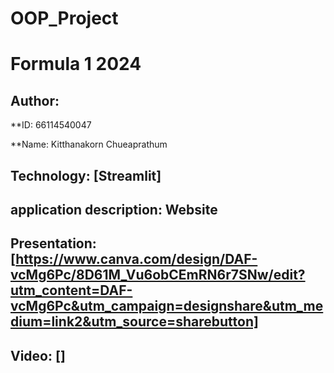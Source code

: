 # OOP_Project

# Formula 1 2024

## Author:

  **ID: 66114540047

  **Name: Kitthanakorn Chueaprathum

  ## Technology: [Streamlit]

  ## application description: Website

  ## Presentation: [https://www.canva.com/design/DAF-vcMg6Pc/8D61M_Vu6obCEmRN6r7SNw/edit?utm_content=DAF-vcMg6Pc&utm_campaign=designshare&utm_medium=link2&utm_source=sharebutton]

  ## Video: []
